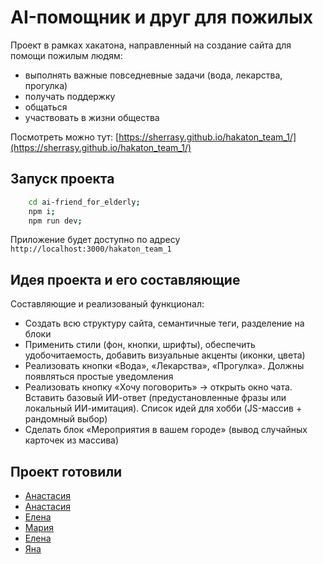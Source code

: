# AI-помощник и друг для пожилых

Проект в рамках хакатона, направленный на создание сайта для помощи пожилым людям:

- выполнять важные повседневные задачи (вода, лекарства, прогулка)
- получать поддержку
- общаться
- участвовать в жизни общества

Посмотреть можно тут: [https://sherrasy.github.io/hakaton_team_1/](https://sherrasy.github.io/hakaton_team_1/)

## Запуск проекта

```bash
    cd ai-friend_for_elderly;
    npm i;
    npm run dev;
```

Приложение будет доступно по адресу `http://localhost:3000/hakaton_team_1`

## Идея проекта и его составляющие

Составляющие и реализованый функционал:

- Создать всю структуру сайта, семантичные теги, разделение на блоки
- Применить стили (фон, кнопки, шрифты), обеспечить удобочитаемость, добавить визуальные акценты (иконки, цвета)
- Реализовать кнопки «Вода», «Лекарства», «Прогулка». Должны появляться простые уведомления
- Реализовать кнопку «Хочу поговорить» → открыть окно чата. Вставить базовый ИИ-ответ (предустановленные фразы или локальный ИИ-имитация). Список идей для хобби (JS-массив + рандомный выбор)
- Сделать блок «Мероприятия в вашем городе» (вывод случайных карточек из массива)


## Проект готовили

- [Анастасия]()
- [Анастасия]()
- [Елена]()
- [Мария]()
- [Елена]()
- [Яна]()
